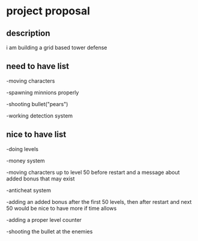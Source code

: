 # project proposal

## description

i am building a grid based tower defense

## need to have list 

-moving characters

-spawning minnions properly

-shooting bullet("pears")

-working detection system


## nice to have list

-doing levels

-money system

-moving characters up to level 50 before restart and a message about added bonus that may exist

-anticheat system

-adding an added bonus after the first 50 levels, then after restart and next 50 would be nice to have more if time allows

-adding a proper level counter

-shooting the bullet at the enemies

